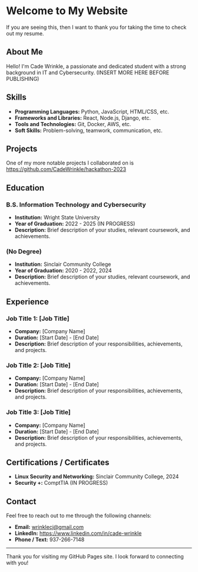 # Welcome to My Website

If you are seeing this, then I want to thank you for taking the time to check out my resume.

## About Me

Hello! I'm Cade Wrinkle, a passionate and dedicated student with a strong background in IT and Cybersecurity. (INSERT MORE HERE BEFORE PUBLISHING)

## Skills

- **Programming Languages:** Python, JavaScript, HTML/CSS, etc.
- **Frameworks and Libraries:** React, Node.js, Django, etc.
- **Tools and Technologies:** Git, Docker, AWS, etc.
- **Soft Skills:** Problem-solving, teamwork, communication, etc.

## Projects
One of my more notable projects I collaborated on is https://github.com/CadeWrinkle/hackathon-2023

## Education

### B.S. Information Technology and Cybersecurity
- **Institution:** Wright State University
- **Year of Graduation:** 2022 - 2025 (IN PROGRESS)
- **Description:** Brief description of your studies, relevant coursework, and achievements.

### (No Degree)
- **Institution:** Sinclair Community College
- **Year of Graduation:** 2020 - 2022, 2024
- **Description:** Brief description of your studies, relevant coursework, and achievements.

## Experience

### Job Title 1: [Job Title]
- **Company:** [Company Name]
- **Duration:** [Start Date] - [End Date]
- **Description:** Brief description of your responsibilities, achievements, and projects.

### Job Title 2: [Job Title]
- **Company:** [Company Name]
- **Duration:** [Start Date] - [End Date]
- **Description:** Brief description of your responsibilities, achievements, and projects.

### Job Title 3: [Job Title]
- **Company:** [Company Name]
- **Duration:** [Start Date] - [End Date]
- **Description:** Brief description of your responsibilities, achievements, and projects.

## Certifications / Certificates

- **Linux Security and Networking:** Sinclair Community College, 2024
- **Security +:** ComptTIA (IN PROGRESS)


## Contact

Feel free to reach out to me through the following channels:

- **Email:** wrinklecj@gmail.com
- **LinkedIn:** https://www.linkedin.com/in/cade-wrinkle
- **Phone / Text:** 937-266-7148

---

Thank you for visiting my GitHub Pages site. I look forward to connecting with you!
